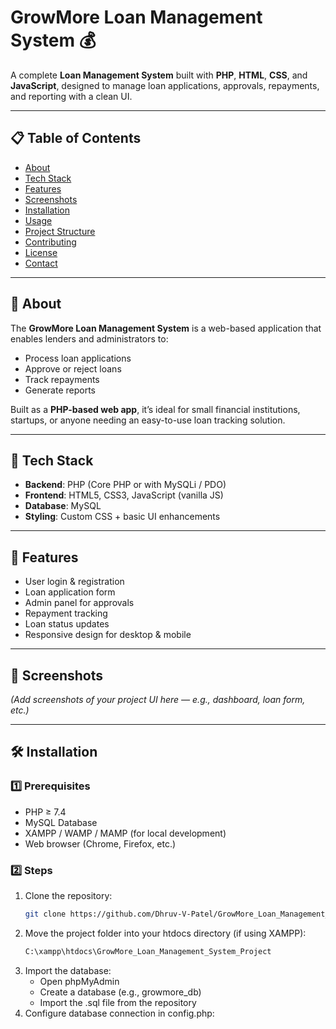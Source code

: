 # GrowMore Loan Management System 💰

A complete **Loan Management System** built with **PHP**, **HTML**, **CSS**, and **JavaScript**, designed to manage loan applications, approvals, repayments, and reporting with a clean UI.

---

## 📋 Table of Contents
- [About](https://github.com/Dhruv-V-Patel/GrowMore_Loan_Management_System_Project/tree/main#-about)
- [Tech Stack](https://github.com/Dhruv-V-Patel/GrowMore_Loan_Management_System_Project/tree/main#-tech-stack)
- [Features](https://github.com/Dhruv-V-Patel/GrowMore_Loan_Management_System_Project/tree/main#-#features)
- [Screenshots](https://github.com/Dhruv-V-Patel/GrowMore_Loan_Management_System_Project/tree/main#-#screenshots)
- [Installation](https://github.com/Dhruv-V-Patel/GrowMore_Loan_Management_System_Project/tree/main#-#installation)
- [Usage](https://github.com/Dhruv-V-Patel/GrowMore_Loan_Management_System_Project/tree/main#-#usage)
- [Project Structure](https://github.com/Dhruv-V-Patel/GrowMore_Loan_Management_System_Project/tree/main#-#project-structure)
- [Contributing](https://github.com/Dhruv-V-Patel/GrowMore_Loan_Management_System_Project/tree/main#-#contributing)
- [License](https://github.com/Dhruv-V-Patel/GrowMore_Loan_Management_System_Project/tree/main#-#license)
- [Contact](https://github.com/Dhruv-V-Patel/GrowMore_Loan_Management_System_Project/tree/main#-#contact)

---

## 🧐 About
The **GrowMore Loan Management System** is a web-based application that enables lenders and administrators to:
- Process loan applications
- Approve or reject loans
- Track repayments
- Generate reports

Built as a **PHP-based web app**, it’s ideal for small financial institutions, startups, or anyone needing an easy-to-use loan tracking solution.

---

## 🧱 Tech Stack
- **Backend**: PHP (Core PHP or with MySQLi / PDO)
- **Frontend**: HTML5, CSS3, JavaScript (vanilla JS)
- **Database**: MySQL
- **Styling**: Custom CSS + basic UI enhancements

---

## 🌟 Features
- User login & registration
- Loan application form
- Admin panel for approvals
- Repayment tracking
- Loan status updates
- Responsive design for desktop & mobile

---

## 📸 Screenshots
*(Add screenshots of your project UI here — e.g., dashboard, loan form, etc.)*

---

## 🛠 Installation

### 1️⃣ Prerequisites
- PHP ≥ 7.4
- MySQL Database
- XAMPP / WAMP / MAMP (for local development)
- Web browser (Chrome, Firefox, etc.)

### 2️⃣ Steps
1. Clone the repository:
   ```bash
   git clone https://github.com/Dhruv-V-Patel/GrowMore_Loan_Management_System_Project.git
2. Move the project folder into your htdocs directory (if using XAMPP):
    ```bash
   C:\xampp\htdocs\GrowMore_Loan_Management_System_Project
4. Import the database:
   - Open phpMyAdmin
   - Create a database (e.g., growmore_db)
   - Import the .sql file from the repository
5. Configure database connection in config.php:

